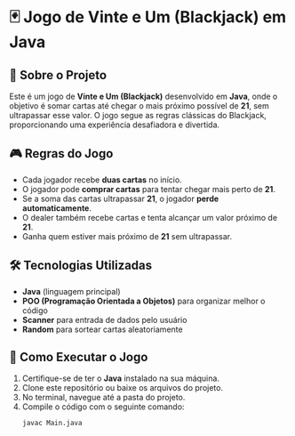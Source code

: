# 🃏 Jogo de Vinte e Um (Blackjack) em Java  

## 📌 Sobre o Projeto  
Este é um jogo de **Vinte e Um (Blackjack)** desenvolvido em **Java**, onde o objetivo é somar cartas até chegar o mais próximo possível de **21**, sem ultrapassar esse valor. O jogo segue as regras clássicas do Blackjack, proporcionando uma experiência desafiadora e divertida.  

## 🎮 Regras do Jogo  
- Cada jogador recebe **duas cartas** no início.  
- O jogador pode **comprar cartas** para tentar chegar mais perto de **21**.  
- Se a soma das cartas ultrapassar **21**, o jogador **perde automaticamente**.  
- O dealer também recebe cartas e tenta alcançar um valor próximo de **21**.  
- Ganha quem estiver mais próximo de **21** sem ultrapassar.  

## 🛠️ Tecnologias Utilizadas  
- **Java** (linguagem principal)  
- **POO (Programação Orientada a Objetos)** para organizar melhor o código  
- **Scanner** para entrada de dados pelo usuário  
- **Random** para sortear cartas aleatoriamente  

## 🚀 Como Executar o Jogo  
1. Certifique-se de ter o **Java** instalado na sua máquina.  
2. Clone este repositório ou baixe os arquivos do projeto.  
3. No terminal, navegue até a pasta do projeto.  
4. Compile o código com o seguinte comando:  
   ```sh
   javac Main.java
